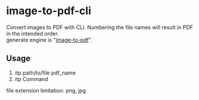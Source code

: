 # image-to-pdf-cli
Convert images to PDF with CLI. Numbering the file names will result in PDF in the intended order.  
generate engine is "[image-to-pdf](https://github.com/mLuby/images-to-pdf)".

## Usage
1. itp path/to/file pdf_name
2. itp Command

file extension limitation: png, jpg